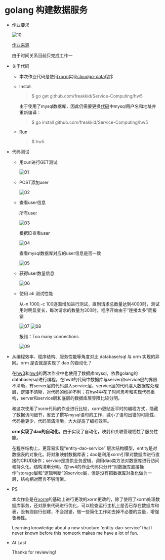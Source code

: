 # golang 构建数据服务

+ 作业要求

    ![10](img/10.png)

    [作业来源](http://blog.csdn.net/pmlpml/article/details/78602290#六进一步工作)

    由于时间关系目前只完成工作一

+ 关于代码

    * 本次作业代码是使用[xorm](https://github.com/go-xorm/xorm)实现[cloudgo-data](https://github.com/pmlpml/golang-learning/tree/master/web/cloudgo-data)程序

    * Install
        > $ go get github.com/freakkid/Service-Computing/hw5

        由于使用了mysql数据库，因此仍需要更换[代码](https://github.com/freakkid/Service-Computing/blob/master/hw5/entities/initial.go#L37-L38)中mysql用户名和地址并重新编译：

        > $ go install github.com/freakkid/Service-Computing/hw5
    
    * Run
        > $ hw5

+ 代码测试

    * 用curl进行GET测试

        ![01](img/01.png)

    * POST添加user
        
        ![02](img/02.png)

    * 查看user信息
        
        所有user

        ![03](img/03.png)

        根据ID查看user

        ![04](img/04.png)

        查看mysql数据库对应的user信息是否一致

        ![05](img/05.png)
    
    * 获得user数量信息
    
        ![06](img/06.png)

    * 使用 ab 测试性能
        
        从-n 1000,-c 100逐渐增加进行测试，直到请求总数量达到4000时，测试用时明显变长，每次请求的数量为300时，程序开始由于“连接太多”而报错

        ![07](img/07.png)
        ![08](img/08.png)

        报错：Too many connections

        ![09](img/09.png)


+ 从编程效率、程序结构、服务性能等角度对比 database/sql 与 orm 实现的异同。orm 是否就是实现了 dao 的自动化？

    在[hw3](https://github.com/freakkid/Service-Computing/tree/master/hw3)和[hw4](https://github.com/freakkid/Service-Computing/tree/master/hw4)的两次作业中也使用了数据库mysql，依靠golang的database/sql进行编程。在hw3的代码中数据库与server和service层的界限不清晰，有server层的代码混入service层，service层的代码混入数据库处理层，逻辑不清晰，对代码的维护不利；在hw4中花了时间思考和实现代码重构，server和service层和底层的数据库层界限比较分明。
    
    和这次使用了xorm代码的作业进行比较，xorm更贴近平时的编程方式，隐藏了数据访问细节，省去了撰写mysql语句的工作，减小了语句出错的可能性，代码量更少，代码简洁清晰，大大提高了编程效率。

    **orm实现了dao的自动化**，由于实现了自动化，映射和关联管理牺牲了服务性能。

    在程序结构上，更容易实现“entity-dao-service” 层次结构模型，entity是对数据表的对象化。将对象映射数据库表；dao是利用xorm引擎对数据库进行直接的CRUD操作；service是提供业务逻辑，调用dao类方法对数据库进行访问和持久化。结构清晰分明。在hw4的作业代码只分开“对数据库直接操作”storage层和“逻辑判断”的service层，但是没有把数据库对象化做为一层，结构相对而言不够清晰。

+ PS

    本次作业是在[xorm](https://github.com/go-xorm/xorm)的基础上进行更改的xorm更改的，除了使用了xorm处理数据库事务，还对原来代码进行优化，可以检查运行主机上是否已存在数据库和表，没有则自行创建，不会报错，做一些简化工作如去掉不必要的变量，增强鲁棒性。 

    Learning knowledge about a new structure 'entity-dao-service' that I never known before this homeork makes me have a lot of fun. 

+ At Last

    Thanks for reviewing!
